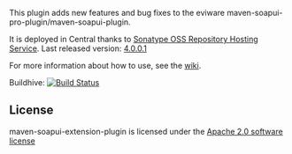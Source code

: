 This plugin adds new features and bug fixes to the eviware maven-soapui-pro-plugin/maven-soapui-plugin.

It is deployed in Central thanks to [Sonatype OSS Repository Hosting Service](https://docs.sonatype.org/display/Repository/Sonatype+OSS+Maven+Repository+Usage+Guide). Last released version: [4.0.0.1](http://search.maven.org/#search|gav|1|g%3A%22com.github.redfish4ktc.soapui%22%20AND%20a%3A%22maven-soapui-extension-plugin%22)

For more information about how to use, see the [wiki](https://github.com/redfish4ktc/maven-soapui-extension-plugin/wiki).

Buildhive: [![Build Status](https://buildhive.cloudbees.com/job/redfish4ktc/job/maven-soapui-extension-plugin/badge/icon)](https://buildhive.cloudbees.com/job/redfish4ktc/job/maven-soapui-extension-plugin/)


License
-------
maven-soapui-extension-plugin is licensed under the [Apache 2.0 software license](
http://www.apache.org/licenses/LICENSE-2.0.html)
